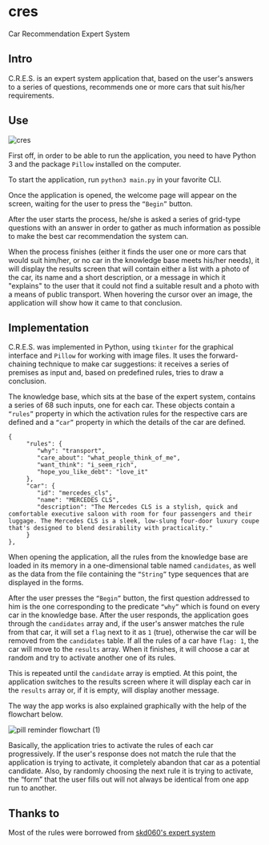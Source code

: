 # cres
Car Recommendation Expert System

## Intro

C.R.E.S. is an expert system application that, based on the user's answers to a series of questions, recommends one or more cars that suit his/her requirements.

## Use

![cres](https://user-images.githubusercontent.com/33568824/112727090-6ec88c00-8f29-11eb-8980-5225853c21c9.jpg)


First off, in order to be able to run the application, you need to have Python 3 and the package `Pillow` installed on the computer.

To start the application, run `python3 main.py` in your favorite CLI.

Once the application is opened, the welcome page will appear on the screen, waiting for the user to press the `“Begin”` button.

After the user starts the process, he/she is asked a series of grid-type questions with an answer in order to gather as much information as possible to make the best car recommendation the system can.

When the process finishes (either it finds the user one or more cars that would suit him/her, or no car in the knowledge base meets his/her needs), it will display the results screen that will contain either a list with a photo of the car, its name and a short description, or a message in which it "explains" to the user that it could not find a suitable result and a photo with a means of public transport. When hovering the cursor over an image, the application will show how it came to that conclusion.

## Implementation

C.R.E.S. was implemented in Python, using `tkinter` for the graphical interface and `Pillow` for working with image files. It uses the forward-chaining technique to make car suggestions: it receives a series of premises as input and, based on predefined rules, tries to draw a conclusion.


The knowledge base, which sits at the base of the expert system, contains a series of 68 such inputs, one for each car. These objects contain a `“rules”` property in which the activation rules for the respective cars are defined and a `“car”` property in which the details of the car are defined.

```
{
	 "rules": {
		"why": "transport",
		"care_about": "what_people_think_of_me",
		"want_think": "i_seem_rich",
		"hope_you_like_debt": "love_it"
	 },
	 "car": {
		"id": "mercedes_cls",
		"name": "MERCEDES CLS",
		"description": "The Mercedes CLS is a stylish, quick and comfortable executive saloon with room for four passengers and their luggage. The Mercedes CLS is a sleek, low-slung four-door luxury coupe that's designed to blend desirability with practicality."
	 }
},
```


When opening the application, all the rules from the knowledge base are loaded in its memory in a one-dimensional table named `candidates`, as well as the data from the file containing the `“String”` type sequences that are displayed in the forms.

After the user presses the `“Begin”` button, the first question addressed to him is the one corresponding to the predicate `“why”` which is found on every car in the knowledge base. After the user responds, the application goes through the `candidates` array and, if the user's answer matches the rule from that car, it will set a `flag` next to it as `1` (true), otherwise the car will be removed from the `candidates` table. If all the rules of a car have `flag: 1`, the car will move to the `results` array. When it finishes, it will choose a car at random and try to activate another one of its rules.

This is repeated until the `candidate` array is emptied. At this point, the application switches to the results screen where it will display each car in the `results` array or, if it is empty, will display another message.


The way the app works is also explained graphically with the help of the flowchart below.

![pill reminder flowchart (1)](https://user-images.githubusercontent.com/33568824/112726523-8eaa8080-8f26-11eb-9c36-c8225bd2e3ae.png)

Basically, the application tries to activate the rules of each car progressively. If the user's response does not match the rule that the application is trying to activate, it completely abandon that car as a potential candidate. Also, by randomly choosing the next rule it is trying to activate, the “form” that the user fills out will not always be identical from one app run to another.


## Thanks to

Most of the rules were borrowed from [skd060's expert system](https://github.com/skd060/Car-Recommendation-Expert-System)

